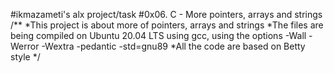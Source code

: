 #ikmazameti's alx project/task
#0x06. C - More pointers, arrays and strings
/**
 *This project is about more of pointers, arrays and strings
 *The files are being compiled on Ubuntu 20.04 LTS using gcc, using the options  -Wall -Werror -Wextra -pedantic -std=gnu89
 *All the code are based on Betty style
 */
